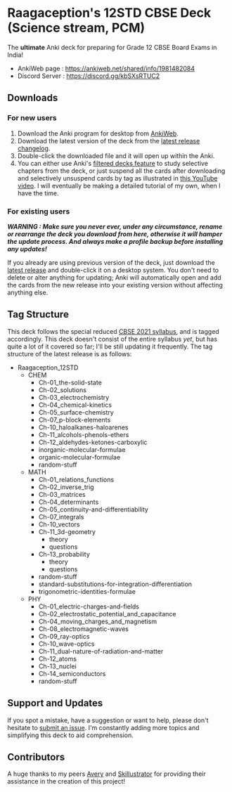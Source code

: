 # Raagaception's 12STD CBSE Deck (Science stream, PCM)
The **ultimate** Anki deck for preparing for Grade 12 CBSE Board Exams in India!
- AnkiWeb page : https://ankiweb.net/shared/info/1981482084
- Discord Server : https://discord.gg/kbSXsRTUC2

## Downloads
### For new users
1) Download the Anki program for desktop from [AnkiWeb](https://apps.ankiweb.net/).
2) Download the latest version of the deck from the [latest release changelog](https://github.com/Raagaception/raagaception-12STD-CBSE-deck/releases/latest).
3) Double-click the downloaded file and it will open up within the Anki.
4) You can either use Anki's [filtered decks feature](https://docs.ankiweb.net/filtered-decks.html?highlight=filtered#filtered-decks--cramming) to study selective chapters from the deck, or just suspend all the cards after downloading and selectively unsuspend cards by tag as illustrated in [this YouTube video](https://youtu.be/iYU-5nXvCrA). 
I will eventually be making a detailed tutorial of my own, when I have the time.
### For existing users
***WARNING : Make sure you never ever, under any circumstance, rename or rearrange the deck you download from here, otherwise it will hamper the update process. And always make a profile backup before installing any updates!***

If you already are using previous version of the deck, just download the [latest release](https://github.com/Raagaception/raagaception-12STD-CBSE-deck/releases/latest) and double-click it on a desktop system. You don't need to delete or alter anything for updating; Anki will automatically open and add the cards from the new release into your existing version without affecting anything else. 

## Tag Structure
This deck follows the special reduced [CBSE 2021 syllabus](http://cbseacademic.nic.in/Revisedcurriculum_2021.html#collapse15), and is tagged accordingly. This deck doesn't consist of the entire syllabus *yet*, but has quite a lot of it covered so far; I'll be still updating it frequently. The tag structure of the latest release is as follows:
- Raagaception_12STD
	- CHEM
		- Ch-01_the-solid-state
		- Ch-02_solutions
		- Ch-03_electrochemistry
		- Ch-04_chemical-kinetics
		- Ch-05_surface-chemistry
		- Ch-07_p-block-elements
		- Ch-10_haloalkanes-haloarenes
		- Ch-11_alcohols-phenols-ethers
		- Ch-12_aldehydes-ketones-carboxylic
		- inorganic-molecular-formulae
		- organic-molecular-formulae
		- random-stuff
	- MATH
		- Ch-01_relations_functions
		- Ch-02_inverse_trig
		- Ch-03_matrices
		- Ch-04_determinants
		- Ch-05_continuity-and-differentiability
		- Ch-07_integrals
		- Ch-10_vectors
		- Ch-11_3d-geometry
			- theory
			- questions
		- Ch-13_probability
			- theory
			- questions
		- random-stuff
		- standard-substitutions-for-integration-differentiation
		- trigonometric-identities-formulae
	- PHY
		- Ch-01_electric-charges-and-fields
		- Ch-02_electrostatic_potential_and_capacitance
		- Ch-04_moving_charges_and_magnetism
		- Ch-08_electromagnetic-waves
		- Ch-09_ray-optics
		- Ch-10_wave-optics
		- Ch-11_dual-nature-of-radiation-and-matter
		- Ch-12_atoms 
		- Ch-13_nuclei
		- Ch-14_semiconductors
		- random-stuff

## Support and Updates
If you spot a mistake, have a suggestion or want to help, please don't hesitate to [submit an issue](https://github.com/Raagaception/raagaception-12STD-CBSE-deck/issues/new?body=%0A%0A%0A---%0AAnki+Card+ID+:%0AAnki+Note+ID+:%0A). I'm constantly adding more topics and simplifying this deck to aid comprehension.

## Contributors
A huge thanks to my peers [Avery](https://ankiweb.net/shared/byauthor/1383206786) and [Skillustrator](https://github.com/The-Skillustrator) for providing their assistance in the creation of this project!
